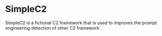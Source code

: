 # SimpleC2
SimpleC2 is a fictional C2 framework that is used to improves the prompt engineering detection of other C2 framework
